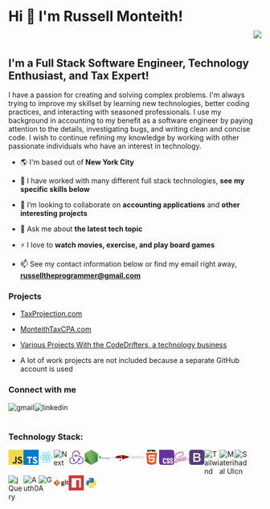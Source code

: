 # Hi 👋 I'm Russell Monteith!<div align = 'right'>![](https://komarev.com/ghpvc/?username=russelltheprogrammer&color=yellow)</div>

## I'm a Full Stack Software Engineer, Technology Enthusiast, and Tax Expert!

<p>I have a passion for creating and solving complex problems. I'm always trying to improve my skillset by learning
new technologies, better coding practices, and interacting with seasoned professionals. I use my background in accounting to my benefit as a 
software engineer by paying attention to the details, investigating bugs, and writing clean and concise code. I wish to continue 
refining my knowledge by working with other passionate individuals who have an interest in technology.</p>


- 🌎 I'm based out of **New York City**

- 🌱 I have worked with many different full stack technologies, **see my specific skills below**

- 👯 I’m looking to collaborate on **accounting applications** and **other interesting projects**

- 💬 Ask me about **the latest tech topic**

- ⚡ I love to **watch movies, exercise, and play board games**

- 📫 See my contact information below or find my email right away, **russelltheprogrammer@gmail.com**

### Projects

+ <a href="https://taxprojection.com"/>TaxProjection.com</a>

+ <a href="https://monteithtaxcpa.com"/>MonteithTaxCPA.com</a>

+ <a href="https://www.drifters.io/">Various Projects With the CodeDrifters, a technology business</a>

+ A lot of work projects are not included because a separate GitHub account is used

### Connect with me

<a href="mailto: russelltheprogrammer@gmail.com" target="_blank" rel="noopener noreferrer">
  <img align="left" alt="gmail" src="https://img.shields.io/badge/Gmail-D14836?style=for-the-badge&logo=gmail&logoColor=white" />
</a>
<a href="https://www.linkedin.com/in/russell-monteith-cpa-0a43975a/" target="_blank" rel="noopener noreferrer">
  <img align="left" alt="linkedin" src="https://img.shields.io/badge/LinkedIn-0077B5?style=for-the-badge&logo=linkedin&logoColor=white" />
</a>
</br>
</br>

### Technology Stack:

<img align="left" alt="JS" width="30px" src="https://raw.githubusercontent.com/github/explore/80688e429a7d4ef2fca1e82350fe8e3517d3494d/topics/javascript/javascript.png" />
<img align="left" alt="TS" width="30px" src="https://raw.githubusercontent.com/github/explore/80688e429a7d4ef2fca1e82350fe8e3517d3494d/topics/typescript/typescript.png" />
<img align="left" alt="React" width="30px" src="https://raw.githubusercontent.com/github/explore/80688e429a7d4ef2fca1e82350fe8e3517d3494d/topics/react/react.png" />
<img align="left" alt="Next" width="30px" src="https://raw.githubusercontent.com/get-icon/geticon/master/icons/nextjs-icon.svg" />
<img align="left" alt="Redux" width="30px" src="https://raw.githubusercontent.com/github/explore/80688e429a7d4ef2fca1e82350fe8e3517d3494d/topics/redux/redux.png" />
<img align="left" alt="Node" width="30px" src="https://raw.githubusercontent.com/github/explore/80688e429a7d4ef2fca1e82350fe8e3517d3494d/topics/nodejs/nodejs.png" />
<img align="left" alt="MongoDB" width="30px" src="https://raw.githubusercontent.com/github/explore/80688e429a7d4ef2fca1e82350fe8e3517d3494d/topics/mongodb/mongodb.png" />
<img align="left" alt="Mongoose" width="30px" src="https://raw.githubusercontent.com/github/explore/80688e429a7d4ef2fca1e82350fe8e3517d3494d/topics/mongoose/mongoose.png" />
<img align="left" alt="Express" width="30px" src="https://raw.githubusercontent.com/github/explore/80688e429a7d4ef2fca1e82350fe8e3517d3494d/topics/express/express.png" />
<img align="left" alt="HTML" width="30px" src="https://raw.githubusercontent.com/github/explore/80688e429a7d4ef2fca1e82350fe8e3517d3494d/topics/html/html.png" />
<img align="left" alt="CSS" width="30px" src="https://raw.githubusercontent.com/github/explore/80688e429a7d4ef2fca1e82350fe8e3517d3494d/topics/css/css.png" />
<img align="left" alt="SASS" width="30px" src="https://raw.githubusercontent.com/github/explore/80688e429a7d4ef2fca1e82350fe8e3517d3494d/topics/sass/sass.png" />
<img align="left" alt="Bootstrap" width="30px" src="https://raw.githubusercontent.com/github/explore/80688e429a7d4ef2fca1e82350fe8e3517d3494d/topics/bootstrap/bootstrap.png" />
<img align="left" alt="Tailwind" width="30px" src="https://raw.githubusercontent.com/get-icon/geticon/master/icons/tailwindcss-icon.svg" />
<img align="left" alt="Material UI" width="30px" src="https://raw.githubusercontent.com/mui/material-ui/master/docs/public/static/logo.svg" />
<img align="left" alt="Shadcn" width="30px" src="https://avatars.githubusercontent.com/u/139895814?s=48&v=4" />
<img align="left" alt="jQuery" width="30px" src="https://github.com/get-icon/geticon/raw/master/icons/jquery-icon.svg" />
<img align="left" alt="Auth0" width="30px" src="https://avatars.githubusercontent.com/u/2824157?s=48&v=4" />
<img align="left" alt="GA" width="30px" src="https://avatars.githubusercontent.com/u/4327788?s=48&v=4" />
<img align="left" alt="GIT" width="30px" src="https://raw.githubusercontent.com/github/explore/80688e429a7d4ef2fca1e82350fe8e3517d3494d/topics/git/git.png" />
<img align="left" alt="NPM" width="30px" src="https://raw.githubusercontent.com/github/explore/80688e429a7d4ef2fca1e82350fe8e3517d3494d/topics/npm/npm.png" />
<img align="left" alt="Python" width="30px" src="https://raw.githubusercontent.com/github/explore/80688e429a7d4ef2fca1e82350fe8e3517d3494d/topics/python/python.png" />
<igm align="left" alt="Robocorp" width="30px" src="https://avatars.githubusercontent.com/u/54288445" />

</br>
</br>

